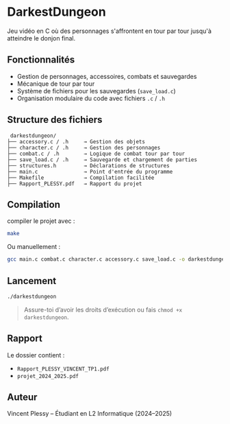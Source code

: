 # DarkestDungeon

Jeu vidéo en C où des personnages s'affrontent en tour par tour jusqu'à atteindre le donjon final.

##  Fonctionnalités

- Gestion de personnages, accessoires, combats et sauvegardes
- Mécanique de tour par tour
- Système de fichiers pour les sauvegardes (`save_load.c`)
- Organisation modulaire du code avec fichiers `.c` / `.h`

##  Structure des fichiers

```
 darkestdungeon/
├── accessory.c / .h     → Gestion des objets
├── character.c / .h     → Gestion des personnages
├── combat.c / .h        → Logique de combat tour par tour
├── save_load.c / .h     → Sauvegarde et chargement de parties
├── structures.h         → Déclarations de structures
├── main.c               → Point d'entrée du programme
├── Makefile             → Compilation facilitée
├── Rapport_PLESSY.pdf   → Rapport du projet
```

##  Compilation

 compiler le projet avec :

```bash
make
```

Ou manuellement :

```bash
gcc main.c combat.c character.c accessory.c save_load.c -o darkestdungeon
```

##  Lancement

```bash
./darkestdungeon
```

> Assure-toi d’avoir les droits d’exécution ou fais `chmod +x darkestdungeon`.

##  Rapport

Le dossier contient :
- `Rapport_PLESSY_VINCENT_TP1.pdf`
- `projet_2024_2025.pdf`

##  Auteur

Vincent Plessy – Étudiant en L2 Informatique (2024–2025)
